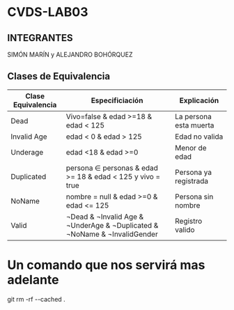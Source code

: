 # CVDS-LAB03
## INTEGRANTES
 SIMÓN MARÍN y ALEJANDRO BOHÓRQUEZ


## Clases de Equivalencia

| Clase Equivalencia | Especificiación                                                           | Explicación             |
|--------------------|---------------------------------------------------------------------------|-------------------------|
| Dead               | Vivo=false & edad >=18 & edad < 125                                        | La persona esta muerta  |
| Invalid Age        | edad < 0 & edad > 125                                                     | Edad no valida          |
| Underage           | edad <18 & edad >=0                                                       | Menor de edad           |
| Duplicated         | persona ∈ personas & edad >= 18 & edad < 125 y vivo = true                | Persona ya registrada   |
| NoName             | nombre = null & edad >=0 & edad <= 125                                    | Persona sin nombre      |
| Valid              | ¬Dead & ¬Invalid Age & ¬UnderAge & ¬Duplicated & ¬NoName & ¬InvalidGender | Registro valido         |




# Un comando que nos servirá mas adelante
 git rm -rf --cached .
